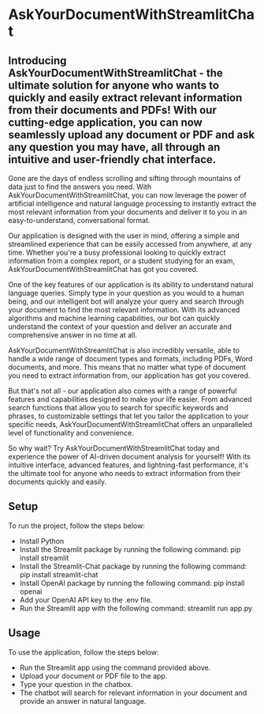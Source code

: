 # AskYourDocumentWithStreamlitChat

## Introducing AskYourDocumentWithStreamlitChat - the ultimate solution for anyone who wants to quickly and easily extract relevant information from their documents and PDFs! With our cutting-edge application, you can now seamlessly upload any document or PDF and ask any question you may have, all through an intuitive and user-friendly chat interface.

Gone are the days of endless scrolling and sifting through mountains of data just to find the answers you need. With AskYourDocumentWithStreamlitChat, you can now leverage the power of artificial intelligence and natural language processing to instantly extract the most relevant information from your documents and deliver it to you in an easy-to-understand, conversational format.

Our application is designed with the user in mind, offering a simple and streamlined experience that can be easily accessed from anywhere, at any time. Whether you're a busy professional looking to quickly extract information from a complex report, or a student studying for an exam, AskYourDocumentWithStreamlitChat has got you covered.

One of the key features of our application is its ability to understand natural language queries. Simply type in your question as you would to a human being, and our intelligent bot will analyze your query and search through your document to find the most relevant information. With its advanced algorithms and machine learning capabilities, our bot can quickly understand the context of your question and deliver an accurate and comprehensive answer in no time at all.

AskYourDocumentWithStreamlitChat is also incredibly versatile, able to handle a wide range of document types and formats, including PDFs, Word documents, and more. This means that no matter what type of document you need to extract information from, our application has got you covered.

But that's not all - our application also comes with a range of powerful features and capabilities designed to make your life easier. From advanced search functions that allow you to search for specific keywords and phrases, to customizable settings that let you tailor the application to your specific needs, AskYourDocumentWithStreamlitChat offers an unparalleled level of functionality and convenience.

So why wait? Try AskYourDocumentWithStreamlitChat today and experience the power of AI-driven document analysis for yourself! With its intuitive interface, advanced features, and lightning-fast performance, it's the ultimate tool for anyone who needs to extract information from their documents quickly and easily.

## Setup
To run the project, follow the steps below:

- Install Python
- Install the Streamlit package by running the following command: pip install streamlit
- Install the Streamlit-Chat package by running the following command: pip install streamlit-chat
- Install OpenAI package by running the following command: pip install openai
- Add your OpenAI API key to the .env file.
- Run the Streamlit app with the following command: streamlit run app.py

## Usage
To use the application, follow the steps below:

- Run the Streamlit app using the command provided above.
- Upload your document or PDF file to the app.
- Type your question in the chatbox.
- The chatbot will search for relevant information in your document and provide an answer in natural language.